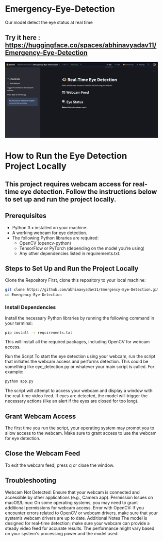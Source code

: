 # Emergency-Eye-Detection
Our model detect the eye status at real time

## Try it here : https://huggingface.co/spaces/abhinavyadav11/Emergency-Eye-Detection

![Project Screenshot](Screenshot.jpeg)

# How to Run the Eye Detection Project Locally
## This project requires webcam access for real-time eye detection. Follow the instructions below to set up and run the project locally.

## Prerequisites
 - Python 3.x installed on your machine.
 - A working webcam for eye detection.
 - The following Python libraries are required:
      - OpenCV (opencv-python)
      - TensorFlow or PyTorch (depending on the model you’re using)
      - Any other dependencies listed in requirements.txt.
        
## Steps to Set Up and Run the Project Locally
Clone the Repository
First, clone this repository to your local machine:

```bash
git clone https://github.com/abhinavyadav11/Emergency-Eye-Detection.git
cd Emergency-Eye-Detection
```

### Install Dependencies
Install the necessary Python libraries by running the following command in your terminal:

```bash
pip install -r requirements.txt
```
This will install all the required packages, including OpenCV for webcam access.

Run the Script
To start the eye detection using your webcam, run the script that initiates the webcam access and performs detection. This could be something like eye_detection.py or whatever your main script is called. For example:

```bash
python app.py
```
The script will attempt to access your webcam and display a window with the real-time video feed. If eyes are detected, the model will trigger the necessary actions (like an alert if the eyes are closed for too long).

## Grant Webcam Access
The first time you run the script, your operating system may prompt you to allow access to the webcam. Make sure to grant access to use the webcam for eye detection.

## Close the Webcam Feed
To exit the webcam feed, press q or close the window.

## Troubleshooting
Webcam Not Detected:
Ensure that your webcam is connected and accessible by other applications (e.g., Camera app).
Permission Issues on macOS/Linux:
On some operating systems, you may need to grant additional permissions for webcam access.
Error with OpenCV:
If you encounter errors related to OpenCV or webcam drivers, make sure that your system’s webcam drivers are up to date.
Additional Notes
The model is designed for real-time detection; make sure your webcam can provide a steady video feed for accurate results.
The performance might vary based on your system's processing power and the model used.
